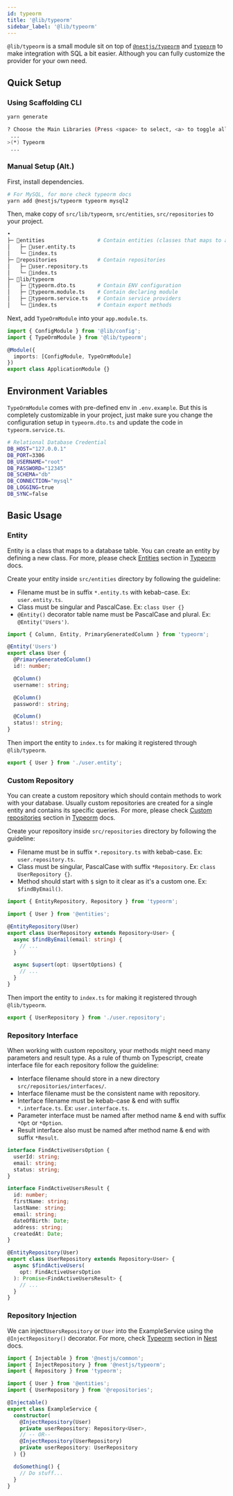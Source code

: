 ```yaml
---
id: typeorm
title: '@lib/typeorm'
sidebar_label: '@lib/typeorm'
---
```


`@lib/typeorm` is a small module sit on top of [`@nestjs/typeorm`](https://docs.nestjs.com/techniques/database#typeorm-integration) and [`typeorm`](https://typeorm.io/#/) to make integration with SQL a bit easier. Although you can fully customize the provider for your own need.

## Quick Setup

### Using Scaffolding CLI

```bash
yarn generate
```

```bash
? Choose the Main Libraries (Press <space> to select, <a> to toggle all, <i> to invert selection)
 ...
>(*) Typeorm
 ...
```

### Manual Setup (Alt.)

First, install dependencies.

```bash
# For MySQL, for more check typeorm docs
yarn add @nestjs/typeorm typeorm mysql2
```

Then, make copy of `src/lib/typeorm`, `src/entities`, `src/repositories` to your project.

```bash
•
├─ 📁entities                 # Contain entities (classes that maps to a database table)
│   ├─ 📄user.entity.ts
│   └─ 📄index.ts
├─ 📁repositories             # Contain repositories
│   ├─ 📄user.repository.ts
│   └─ 📄index.ts
├─ 📁lib/typeorm
│   ├─ 📄typeorm.dto.ts       # Contain ENV configuration
│   ├─ 📄typeorm.module.ts    # Contain declaring module
│   ├─ 📄typeorm.service.ts   # Contain service providers
│   └─ 📄index.ts             # Contain export methods
```

Next, add `TypeOrmModule` into your `app.module.ts`.

```ts title="src/app.module.ts"
import { ConfigModule } from '@lib/config';
import { TypeOrmModule } from '@lib/typeorm';

@Module({
  imports: [ConfigModule, TypeOrmModule]
})
export class ApplicationModule {}
```

## Environment Variables

`TypeOrmModule` comes with pre-defined env in `.env.example`. But this is completely customizable in your project, just make sure you change the configuration setup in `typeorm.dto.ts` and update the code in `typeorm.service.ts`.

```bash title=".env.example"
# Relational Database Credential
DB_HOST="127.0.0.1"
DB_PORT=3306
DB_USERNAME="root"
DB_PASSWORD="12345"
DB_SCHEMA="db"
DB_CONNECTION="mysql"
DB_LOGGING=true
DB_SYNC=false
```

## Basic Usage

### Entity

Entity is a class that maps to a database table. You can create an entity by defining a new class. For more, please check [Entities](https://typeorm.io/#/entities) section in [Typeorm](https://typeorm.io/#/) docs.

Create your entity inside `src/entities` directory by following the guideline:

- Filename must be in suffix `*.entity.ts` with kebab-case. Ex: `user.entity.ts`.
- Class must be singular and PascalCase. Ex: `class User {}`
- `@Entity()` decorator table name must be PascalCase and plural. Ex: `@Entity('Users')`.

```ts title="src/entities/user.entity.ts"
import { Column, Entity, PrimaryGeneratedColumn } from 'typeorm';

@Entity('Users')
export class User {
  @PrimaryGeneratedColumn()
  id!: number;

  @Column()
  username!: string;

  @Column()
  password!: string;

  @Column()
  status!: string;
}
```

Then import the entity to `index.ts` for making it registered through `@lib/typeorm`.

```ts title="src/entities/index.ts"
export { User } from './user.entity';
```

### Custom Repository

You can create a custom repository which should contain methods to work with your database. Usually custom repositories are created for a single entity and contains its specific queries. For more, please check [Custom repositories](https://typeorm.io/#/custom-repository) section in [Typeorm](https://typeorm.io/#/) docs.

Create your repository inside `src/repositories` directory by following the guideline:

- Filename must be in suffix `*.repository.ts` with kebab-case. Ex: `user.repository.ts`.
- Class must be singular, PascalCase with suffix `*Repository`. Ex: `class UserRepository {}`.
- Method should start with `$` sign to it clear as it's a custom one. Ex: `$findByEmail()`.

```ts title="src/repositories/user.repository.ts"
import { EntityRepository, Repository } from 'typeorm';

import { User } from '@entities';

@EntityRepository(User)
export class UserRepository extends Repository<User> {
  async $findByEmail(email: string) {
    // ...
  }

  async $upsert(opt: UpsertOptions) {
    // ...
  }
}
```

Then import the entity to `index.ts` for making it registered through `@lib/typeorm`.

```ts title="src/repositories/index.ts"
export { UserRepository } from './user.repository';
```

### Repository Interface

When working with custom repository, your methods might need many parameters and result type. As a rule of thumb on Typescript, create interface file for each repository follow the guideline:

- Interface filename should store in a new directory `src/repositories/interfaces/`.
- Interface filename must be the consistent name with repository.
- Interface filename must be kebab-case & end with suffix `*.interface.ts`. Ex: `user.interface.ts`.
- Parameter interface must be named after method name & end with suffix `*Opt` or `*Option`.
- Result interface also must be named after method name & end with suffix `*Result`.

```ts title="src/repositories/interfaces/user.interface.ts"
interface FindActiveUsersOption {
  userId: string;
  email: string;
  status: string;
}

interface FindActiveUsersResult {
  id: number;
  firstName: string;
  lastName: string;
  email: string;
  dateOfBirth: Date;
  address: string;
  createdAt: Date;
}
```

```ts title="src/repositories/user.repository.ts"
@EntityRepository(User)
export class UserRepository extends Repository<User> {
  async $findActiveUsers(
    opt: FindActiveUsersOption
  ): Promise<FindActiveUsersResult> {
    // ...
  }
}
```

### Repository Injection

We can inject`UsersRepository` or `User` into the ExampleService using the `@InjectRepository()` decorator. For more, check [Typeorm](https://docs.nestjs.com/techniques/database#repository-pattern) section in [Nest](https://docs.nestjs.com/) docs.

```ts title="example.service.ts"
import { Injectable } from '@nestjs/common';
import { InjectRepository } from '@nestjs/typeorm';
import { Repository } from 'typeorm';

import { User } from '@entities';
import { UserRepository } from '@repositories';

@Injectable()
export class ExampleService {
  constructor(
    @InjectRepository(User)
    private userRepository: Repository<User>,
    // -- OR--
    @InjectRepository(UserRepository)
    private userRepository: UserRepository
  ) {}

  doSomething() {
    // Do stuff...
  }
}
```
